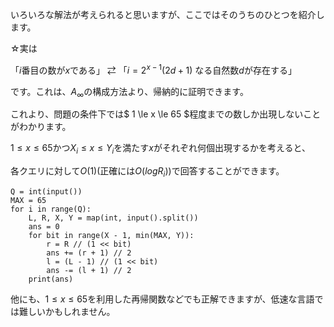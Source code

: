 いろいろな解法が考えられると思いますが、ここではそのうちのひとつを紹介します。

☆実は

「$i$番目の数が$x$である」 ⇄ 「$i = 2^{x - 1}(2d + 1)$ なる自然数$d$が存在する」

です。これは、$A_∞$の構成方法より、帰納的に証明できます。

これより、問題の条件下では$ 1 \le x \le 65 $程度までの数しか出現しないことがわかります。

$1 \le x \le 65$かつ$X_i \le x \le Y_i$を満たす$x$がそれぞれ何個出現するかを考えると、

各クエリに対して$O(1)$(正確には$O(logR_{i})$)で回答することができます。

```Pythonでの解答例
Q = int(input())
MAX = 65
for i in range(Q):
    L, R, X, Y = map(int, input().split())
    ans = 0
    for bit in range(X - 1, min(MAX, Y)):
        r = R // (1 << bit)
        ans += (r + 1) // 2
        l = (L - 1) // (1 << bit)
        ans -= (l + 1) // 2
    print(ans)
```
他にも、$1 \le x \le 65$を利用した再帰関数などでも正解できますが、低速な言語では難しいかもしれません。